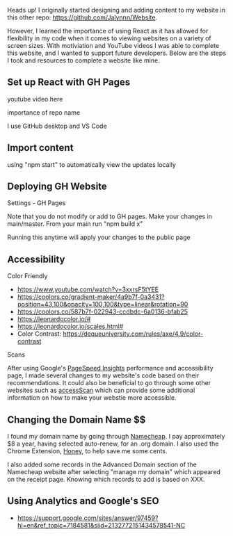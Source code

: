 Heads up! I originally started designing and adding content to my website in this other repo: https://github.com/Jalynnn/Website.

However, I learned the importance of using React as it has allowed for flexibility in my code when it comes to viewing websites on a variety of screen sizes. With motiviation and YouTube videos I was able to complete this website, and I wanted to support future developers. Below are the steps I took and resources to complete a website like mine.

## Set up React with GH Pages

youtube video here

importance of repo name

I use GitHub desktop and VS Code

## Import content

using "npm start" to automatically view the updates locally

## Deploying GH Website

Settings - GH Pages

Note that you do not modify or add to GH pages. Make your changes in main/master. From your main run "npm build x"

Running this anytime will apply your changes to the public page

## Accessibility

Color Friendly

* https://www.youtube.com/watch?v=3xxrsF5tYEE
* https://coolors.co/gradient-maker/4a9b7f-0a3431?position=43,100&opacity=100,100&type=linear&rotation=90
* https://coolors.co/587b7f-022943-ccdbdc-6a0136-bfab25
* https://leonardocolor.io/#
* https://leonardocolor.io/scales.html#
* Color Contrast: https://dequeuniversity.com/rules/axe/4.9/color-contrast

Scans

After using Google's [PageSpeed Insights]([url](https://pagespeed.web.dev/)) performance and accessibility page, I made several changes to my website's code based on their recommendations. It could also be beneficial to go through some other websites such as [accessScan]([url](https://accessibe.com/accessscan)) which can provide some additional information on how to make your webstie more accessible.

## Changing the Domain Name $$

I found my domain name by going through [Namecheap]([url](https://www.namecheap.com/)). I pay approximately $8 a year, having selected auto-renew, for an .org domain. I also used the Chrome Extension, [Honey]([url](https://chromewebstore.google.com/detail/honey-automatic-coupons-r/bmnlcjabgnpnenekpadlanbbkooimhnj?pli=1)), to help save me some cents.

I also added some records in the Advanced Domain section of the Namecheap website after selecting "manage my domain" which appeared on the receipt page. Knowing which records to add is based on XXX.

## Using Analytics and Google's SEO

* https://support.google.com/sites/answer/97459?hl=en&ref_topic=7184581&sjid=2132772151434578541-NC

